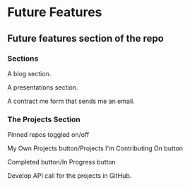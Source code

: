 # Future Features

## Future features section of the repo

### Sections

A blog section.

A presentations section.

A contract me form that sends me an email.

### The Projects Section

Pinned repos toggled on/off

My Own Projects button/Projects I'm Contributing On button

Completed button/In Progress button

Develop API call for the projects in GitHub.
